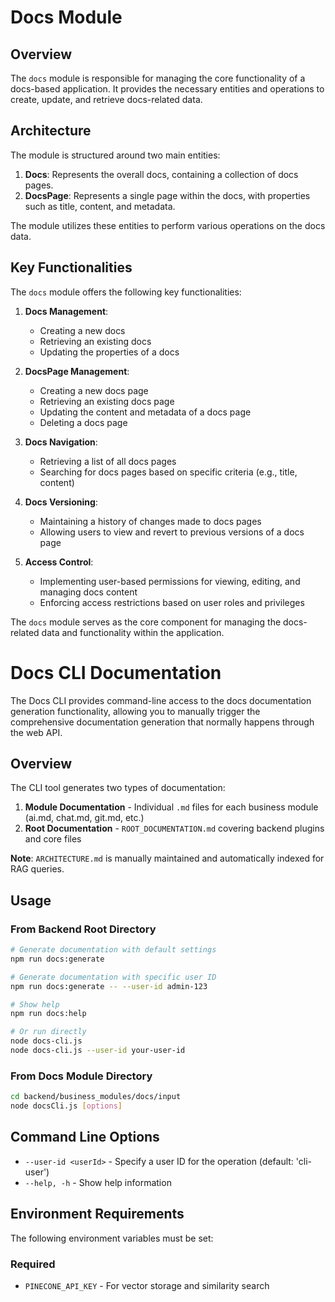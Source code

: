 # Docs Module

## Overview

The `docs` module is responsible for managing the core functionality of a docs-based application. It provides the necessary entities and operations to create, update, and retrieve docs-related data.

## Architecture

The module is structured around two main entities:

1. **Docs**: Represents the overall docs, containing a collection of docs pages.
2. **DocsPage**: Represents a single page within the docs, with properties such as title, content, and metadata.

The module utilizes these entities to perform various operations on the docs data.

## Key Functionalities

The `docs` module offers the following key functionalities:

1. **Docs Management**:
   - Creating a new docs
   - Retrieving an existing docs
   - Updating the properties of a docs

2. **DocsPage Management**:
   - Creating a new docs page
   - Retrieving an existing docs page
   - Updating the content and metadata of a docs page
   - Deleting a docs page

3. **Docs Navigation**:
   - Retrieving a list of all docs pages
   - Searching for docs pages based on specific criteria (e.g., title, content)

4. **Docs Versioning**:
   - Maintaining a history of changes made to docs pages
   - Allowing users to view and revert to previous versions of a docs page

5. **Access Control**:
   - Implementing user-based permissions for viewing, editing, and managing docs content
   - Enforcing access restrictions based on user roles and privileges

The `docs` module serves as the core component for managing the docs-related data and functionality within the application.

# Docs CLI Documentation

The Docs CLI provides command-line access to the docs documentation generation functionality, allowing you to manually trigger the comprehensive documentation generation that normally happens through the web API.

## Overview

The CLI tool generates two types of documentation:

1. **Module Documentation** - Individual `.md` files for each business module (ai.md, chat.md, git.md, etc.)
2. **Root Documentation** - `ROOT_DOCUMENTATION.md` covering backend plugins and core files  

**Note**: `ARCHITECTURE.md` is manually maintained and automatically indexed for RAG queries.

## Usage

### From Backend Root Directory

```bash
# Generate documentation with default settings
npm run docs:generate

# Generate documentation with specific user ID
npm run docs:generate -- --user-id admin-123

# Show help
npm run docs:help

# Or run directly
node docs-cli.js
node docs-cli.js --user-id your-user-id
```

### From Docs Module Directory

```bash
cd backend/business_modules/docs/input
node docsCli.js [options]
```

## Command Line Options

- `--user-id <userId>` - Specify a user ID for the operation (default: 'cli-user')
- `--help, -h` - Show help information

## Environment Requirements

The following environment variables must be set:

### Required
- `PINECONE_API_KEY` - For vector storage and similarity search